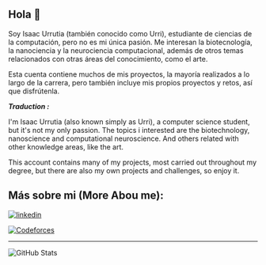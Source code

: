 
## Hola 🌱

Soy Isaac Urrutia (también conocido como Urri), estudiante de ciencias de la computación, pero no es mi única pasión.
Me interesan la biotecnología, la nanociencia y la neurociencia computacional, además de otros temas relacionados con otras áreas del conocimiento, como el arte.

Esta cuenta contiene muchos de mis proyectos, la mayoría realizados a lo largo de la carrera, pero también incluye mis propios proyectos y retos, así que disfrútenla.

***Traduction :***

I'm Isaac Urrutia (also known simply as Urri), a computer science student, but it's not my only passion.
The topics i interested are the biotechnology, nanoscience and computational neuroscience. And others related with other knowledge areas, like the art.

This account contains many of my projects, most carried out throughout my degree, but there are also my own projects and challenges, so enjoy it.

## Más sobre mi (More Abou me):

[![linkedin](https://img.shields.io/badge/linkedin-0A66C2?style=for-the-badge&logo=linkedin&logoColor=white)]([https://www.linkedin.com/in/isaac-urrutia](https://www.linkedin.com/in/isaac-urrutia-65971335b/))

[![Codeforces](https://img.shields.io/badge/Codeforces-1F8ACB?style=for-the-badge&logo=codeforces&logoColor=white)](https://codeforces.com/profile/Urri)

---

![GitHub Stats](https://github-readme-stats.vercel.app/api?username=UrriIsa&show_icons=true&theme=radical&bg_color=FFFFFF&title_color=75845D&text_color=000000&border_color=748F6E&icon_color=748F6E)


